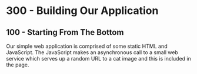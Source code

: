 # 300 - Building Our Application

## 100 - Starting From The Bottom
Our simple web application is comprised of some static HTML and JavaScript. The JavaScript makes an asynchronous call to a small web service which serves up a random URL to a cat image and this is included in the page.
